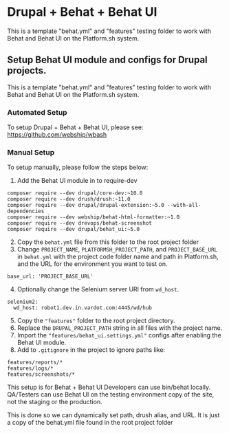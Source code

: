 # Drupal + Behat + Behat UI

This is a template "behat.yml" and "features" testing folder to work with Behat and Behat UI on the Platform.sh system.

## Setup Behat UI module and configs for Drupal projects.

This is a template "behat.yml" and "features" testing folder to work with Behat and Behat UI on the Platform.sh system.

### Automated Setup
To setup Drupal + Behat + Behat UI, please see: https://github.com/webship/wbash

### Manual Setup
To setup manually, please follow the steps below:

1. Add the Behat UI module in to require-dev

```
composer require --dev drupal/core-dev:~10.0
composer require --dev drush/drush:~11.0
composer require --dev drupal/drupal-extension:~5.0 --with-all-dependencies
composer require --dev webship/behat-html-formatter:~1.0
composer require --dev drevops/behat-screenshot
composer require --dev drupal/behat_ui:~5.0
```

2. Copy the `behat.yml` file from this folder to the root project folder
3. Change `PROJECT_NAME`, `PLATFORMSH_PROJECT_PATH`, and `PROJECT_BASE_URL` in `behat.yml` with the project code folder name and path in Platform.sh, and the URL for the environment you want to test on.

```
base_url: 'PROJECT_BASE_URL'
```

4. Optionally change the Selenium server URI from `wd_host`.
  
```
selenium2:
  wd_host: robot1.dev.in.vardot.com:4445/wd/hub
```

5. Copy the `"features"` folder to the root project directory.
7. Replace the `DRUPAL_PROJECT_PATH` string in all files with the project name.
7. Import the `"features/behat_ui.settings.yml"` configs after enabling the Behat UI module.
8. Add to `.gitignore` in the project to ignore paths like:

```
features/reports/*
features/logs/*
features/screenshots/*
```


This setup is for Behat + Behat UI
Developers can use bin/behat locally.
QA/Testers can use Behat UI on the testing environment copy of the site, not
the staging or the production.

This is done so we can dynamically set path, drush alias, and URL.
It is just a copy of the behat.yml file found in the root project folder
